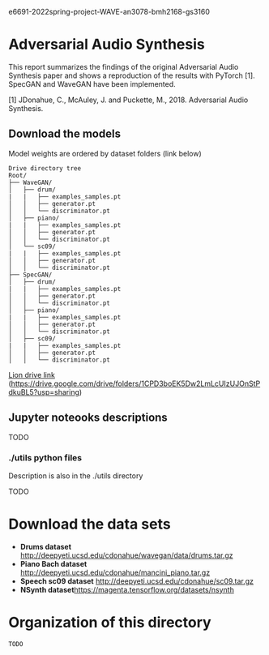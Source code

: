 e6691-2022spring-project-WAVE-an3078-bmh2168-gs3160
# Adversarial Audio Synthesis
This report summarizes the findings of the original Adversarial Audio Synthesis paper and shows a reproduction of the results with PyTorch [1]. SpecGAN and WaveGAN have been implemented.

[1] JDonahue, C., McAuley, J. and Puckette, M., 2018. Adversarial Audio Synthesis. 
## Download the models
Model weights are ordered by dataset folders (link below) 
```
Drive directory tree
Root/
├── WaveGAN/
│   ├── drum/
|   |   ├── examples_samples.pt
│   │   ├── generator.pt
│   │   └── discriminator.pt
│   ├── piano/
|   |   ├── examples_samples.pt
│   │   ├── generator.pt
│   │   └── discriminator.pt
│   └── sc09/
|   |   ├── examples_samples.pt
│   │   ├── generator.pt
│   │   └── discriminator.pt
├── SpecGAN/
│   ├── drum/
|   |   ├── examples_samples.pt
│   │   ├── generator.pt
│   │   └── discriminator.pt
│   ├── piano/
|   |   ├── examples_samples.pt
│   │   ├── generator.pt
│   │   └── discriminator.pt
│   ├── sc09/
|   |   ├── examples_samples.pt
│   │   ├── generator.pt
│   │   └── discriminator.pt
```
[Lion drive link](https://drive.google.com/drive/folders/1CPD3boEK5Dw2LmLcUIzUJOnStPdkuBL5?usp=sharing)
(https://drive.google.com/drive/folders/1CPD3boEK5Dw2LmLcUIzUJOnStPdkuBL5?usp=sharing)


## Jupyter noteooks descriptions
 TODO

### ./utils python files

Description is also in the ./utils directory 

TODO



# Download the data sets
- **Drums dataset** http://deepyeti.ucsd.edu/cdonahue/wavegan/data/drums.tar.gz
- **Piano Bach dataset** http://deepyeti.ucsd.edu/cdonahue/mancini_piano.tar.gz
- **Speech sc09 dataset** http://deepyeti.ucsd.edu/cdonahue/sc09.tar.gz
- **NSynth dataset**https://magenta.tensorflow.org/datasets/nsynth

# Organization of this directory

```
TODO
```


